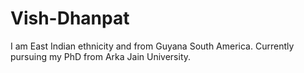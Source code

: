 # Vish-Dhanpat
I am East Indian ethnicity and from Guyana South America. Currently pursuing my PhD from Arka Jain University. 
